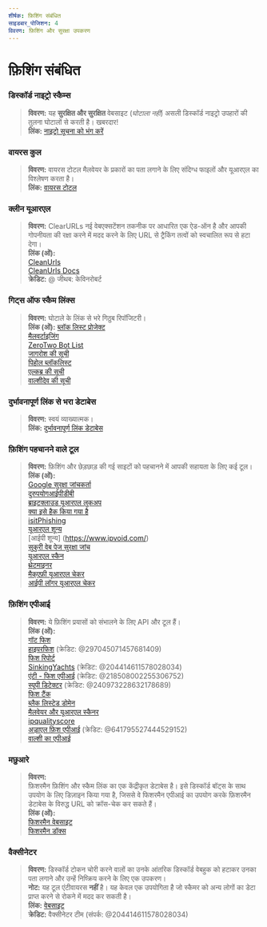 ```yaml
---
शीर्षक: फ़िशिंग संबंधित
साइडबार_पोजिशन: 4
विवरण: फ़िशिंग और सुरक्षा उपकरण
---
```


# फ़िशिंग संबंधित

### **डिस्कॉर्ड नाइट्रो स्कैम्स**
> __विवरण:__ यह **सुरक्षित और सुरक्षित** वेबसाइट (*घोटाला नहीं*) असली डिस्कॉर्ड नाइट्रो उपहारों की तुलना घोटालों से करती है। खबरदार! <br/>
__लिंक:__ [नाइट्रो सूचना को भंग करें](https://dicsord.gq/)

### **वायरस कुल**
> __विवरण:__ वायरस टोटल मैलवेयर के प्रकारों का पता लगाने के लिए संदिग्ध फाइलों और यूआरएल का विश्लेषण करता है। <br/>
__लिंक:__ [वायरस टोटल](https://www.virustotal.com/gui/home/upload)

### **क्लीन यूआरएल**
> __विवरण:__ ClearURLs नई वेबएक्सटेंशन तकनीक पर आधारित एक ऐड-ऑन है और आपकी गोपनीयता की रक्षा करने में मदद करने के लिए URL से ट्रैकिंग तत्वों को स्वचालित रूप से हटा देगा। <br/>
__लिंक (ओं):__ <br/>
[CleanUrls](https://github.com/ClearURLs/Addon) <br/>
[CleanUrls Docs](https://docs.clearurls.xyz/latest/) <br/>
__क्रेडिट:__ @ जीथब: केविनरोबर्ट


### **गिट्स ऑफ स्कैम लिंक्स**
> __विवरण:__ घोटाले के लिंक से भरे गिठुब रिपॉजिटरी। <br/>
__लिंक (ओं):__
[ब्लॉक लिस्ट प्रोजेक्ट](https://blocklistproject.github.io/Lists/) <br/>
[मैलवर्टाइजिंग](https://github.com/D09r/malvertising/blob/master/scam-domains.csv) <br/>
[ZeroTwo Bot List](https://github.com/ZeroTwo-Bot/anti-fish-lists/) <br/>
[जागरोश की सूची](https://github.com/jagrosh/Vortex/tree/master/lists) <br/>
[पिहोल ब्लॉकलिस्ट](https://github.com/mhhakim/pihole-blocklist/) <br/>
[एल्कब्र की सूची](https://github.com/elbkr/bad-websites) <br/>
[वाल्शीदेव की सूची](https://github.com/WalhyDev/Discord-bad-domains/blob/main/bad-domains.json)

### **दुर्भावनापूर्ण लिंक से भरा डेटाबेस**
> __विवरण:__ स्वयं व्याख्यात्मक। <br/>
__लिंक:__ [दुर्भावनापूर्ण लिंक डेटाबेस](https://urlhaus.abuse.ch/browse/)

### **फ़िशिंग पहचानने वाले टूल**
> __विवरण:__ फ़िशिंग और छेड़छाड़ की गई साइटों को पहचानने में आपकी सहायता के लिए कई टूल। <br/>
__लिंक (ओं):__ <br/>
[Google सुरक्षा जांचकर्ता](https://transparencyreport.google.com/safe-browsing/search) <br/>
[दुरुपयोगआईपीडीबी](https://www.abuseipdb.com/) <br/>
[ब्राइटक्लाउड यूआरएल लुकअप](https://www.brightcloud.com/tools/url-ip-lookup.php) <br/>
[क्या इसे हैक किया गया है](https://www.isithacked.com/) <br/>
[isitPhishing](https://isitphishing.org/) <br/>
[यूआरएल शून्य](https://www.urlvoid.com/) <br/>
[आईपी शून्य] (https://www.ipvoid.com/) <br/>
[सुकुरी वेब पेज सुरक्षा जांच](https://unmask.sucuri.net/security-report/) <br/>
[यूआरएल स्कैन](https://urlscan.io/) <br/>
[थ्रेटमाइनर](https://www.threatminer.org/) <br/>
[मैक्एफ़ी यूआरएल चेकर](https://www.trustedsource.org/) <br/>
[आईपी लॉगर यूआरएल चेकर](https://iplogger.com/url-checker)

### फ़िशिंग एपीआई
> __विवरण:__ ये फ़िशिंग प्रयासों को संभालने के लिए API और टूल हैं। <br/>
__लिंक (ओं):__ <br/>
[गॉट फिश](http://gotphish.com/) <br/>
[हाइपरफिश](https://api.hyperphish.com/docs) (क्रेडिट: @297045071457681409) <br/>
[फिश रिपोर्ट](https://phish.report/) <br/>
[SinkingYachts](https://phish.sinking.yachts/docs) (क्रेडिट: @204414611578028034) <br/>
[एंटी - फिश एपीआई](https://anti-fish.bitflow.dev/) (क्रेडिट: @218508002255306752) <br/>
[स्पूपी डिटेक्टर](https://spoopy.oceanlord.me/) (क्रेडिट: @240973228632178689) <br/>
[फिश टैंक](https://phishtank.org/) <br/>
[ब्लैक लिस्टेड डोमेन](https://api.hyperphish.com/gimme-domains) <br/>
[मैलवेयर और यूआरएल स्कैनर](https://chrome.google.com/webstore/detail/malware-url-scanner/ianpniapgjchiheejeipopldaanbjicd) <br/>
[ipqualityscore](https://www.ipqualityscore.com/threat-feeds/malicious-url-scanner) <br/>
[अज़्राएल फ़िश एपीआई](https://phish.azrael.gg/) (क्रेडिट: @641795527444529152) <br/>
[वाल्शी का एपीआई](https://bad-domains.walshy.dev/)

### **मछुआरे**
> __विवरण:__ <br/>
फ़िशरमैन फ़िशिंग और स्कैम लिंक का एक केंद्रीकृत डेटाबेस है। इसे डिस्कॉर्ड बॉट्स के साथ उपयोग के लिए डिज़ाइन किया गया है, जिससे वे फिशरमैन एपीआई का उपयोग करके फ़िशरमैन डेटाबेस के विरुद्ध URL को क्रॉस-चेक कर सकते हैं। <br/>
__लिंक (ओं):__ <br/>
[फिशरमैन वेबसाइट](https://phisherman.gg/) <br/>
[फिशरमैन डॉक्स](https://docs.phisherman.gg/)

### **वैक्सीनेटर**
> __विवरण:__ डिस्कॉर्ड टोकन चोरी करने वालों का उनके आंतरिक डिस्कॉर्ड वेबहुक को हटाकर उनका पता लगाने और उन्हें निष्क्रिय करने के लिए एक उपकरण। <br/>
__नोट:__ यह टूल एंटीवायरस **नहीं** है। यह केवल एक उपयोगिता है जो स्कैमर को अन्य लोगों का डेटा प्राप्त करने से रोकने में मदद कर सकती है। <br/>
__लिंक:__ [वेबसाइट](https://sketchy.tel/) <br/>
__क्रेडिट:__ वैक्सीनेटर टीम (संपर्क: @204414611578028034)
